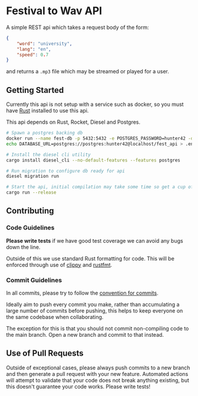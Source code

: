 # Festival to Wav API
A simple REST api which takes a request body of the form:
```json
{
    "word": "university",
    "lang": "en",
    "speed": 0.7
}
```
and returns a `.mp3` file which may be streamed or played for a user.

## Getting Started

Currently this api is not setup with a service such as docker, so you must have [Rust](https://www.rust-lang.org/tools/install) installed to use this api.

This api depends on Rust, Rocket, Diesel and Postgres.

```sh
# Spawn a postgres backing db
docker run --name fest-db -p 5432:5432 -e POSTGRES_PASSWORD=hunter42 -d postgres
echo DATABASE_URL=postgres://postgres:hunter42@localhost/fest_api > .env

# Install the diesel cli utility
cargo install diesel_cli --no-default-features --features postgres

# Run migration to configure db ready for api
diesel migration run

# Start the api, initial compilation may take some time so get a cup of tea
cargo run --release
```

## Contributing

### Code Guidelines
**Please write tests** if we have good test coverage we can avoid any bugs down the line.


Outside of this we use standard Rust formatting for code. This will be enforced through use of [clippy](https://github.com/rust-lang/rust-clippy) and [rustfmt](https://github.com/rust-lang/rustfmt).

### Commit Guidelines
In all commits, please try to follow the [convention for commits](https://www.conventionalcommits.org/en/v1.0.0/#specification).

Ideally aim to push every commit you make, rather than accumulating a large number of commits before pushing, this helps to keep everyone on the same
codebase when collaborating. 

The exception for this is that you should not commit non-compiling code to the main branch. Open a new branch and 
commit to that instead.

## Use of Pull Requests
Outside of exceptional cases, please always push commits to a new branch and then generate a pull request with your new feature. Automated actions will attempt to validate that your code does not break anything existing, but this doesn't guarantee your code works. Please write tests!